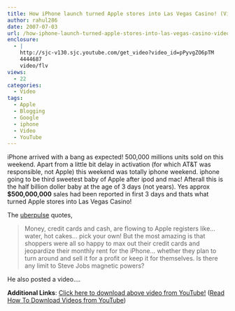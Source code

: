```yaml
---
title: How iPhone launch turned Apple stores into Las Vegas Casino! (Video)
author: rahul286
date: 2007-07-03
url: /how-iphone-launch-turned-apple-stores-into-las-vegas-casino-video/
enclosure:
  - |
    http://sjc-v130.sjc.youtube.com/get_video?video_id=pPyvgZO6pTM
    4444687
    video/flv
views:
  - 22
categories:
  - Video
tags:
  - Apple
  - Blogging
  - Google
  - iphone
  - Video
  - YouTube
---
```

iPhone arrived with a bang as expected! 500,000 millions units sold on this weekend. Apart from a little bit delay in activation (for which AT&T was responsible, not Apple) this weekend was totally iphone weekend. iphone going to be third sweetest baby of Apple after ipod and mac! Afterall this is the half billion doller baby at the age of 3 days (not years). Yes approx **$500,000,000** sales had been reported in first 3 days and thats what turned Apple stores into Las Vegas Casino!

The <a href="http://www.uberpulse.com/" onclick="_gaq.push(['_trackEvent', 'outbound-article', 'http://www.uberpulse.com/', 'uberpulse']);" target="_blank">uberpulse</a> quotes,

> Money, credit cards and cash, are flowing to Apple registers like&#8230; water, hot cakes&#8230; pick your own! But the most amazing is that shoppers were all so happy to max out their credit cards and jeopardize their monthly rent for the iPhone&#8230; whether they plan to turn around and sell it for a profit or keep it for themselves. Is there any limit to Steve Jobs magnetic powers?

He also posted a video&#8230;.

<div width="425" height="350">
  <div name="movie" value="http://www.youtube.com/v/pPyvgZO6pTM">
  </div>
  
  <div name="wmode" value="transparent">
  </div>
  
  <div style="text-align: center">
  </div>
</div>

**Additional Links**: <a href="http://sjc-v130.sjc.youtube.com/get_video?video_id=pPyvgZO6pTM" onclick="_gaq.push(['_trackEvent', 'outbound-article', 'http://sjc-v130.sjc.youtube.com/get_video?video_id=pPyvgZO6pTM', 'Click here to download above video from YouTube!']);" target="_blank">Click here to download above video from YouTube!</a> (<a href="http://devilsworkshop.org/2007/04/30/keepvid-hack-download-videos-from-youtube-myspace-google-and-virtually-every-video-sharing-sites/" target="_blank">Read How To Download Videos from YouTube</a>)
